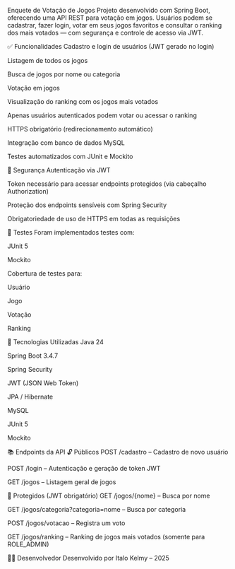 Enquete de Votação de Jogos
Projeto desenvolvido com Spring Boot, oferecendo uma API REST para votação em jogos. Usuários podem se cadastrar, fazer login, votar em seus jogos favoritos e consultar o ranking dos mais votados — com segurança e controle de acesso via JWT.

✅ Funcionalidades
Cadastro e login de usuários (JWT gerado no login)

Listagem de todos os jogos

Busca de jogos por nome ou categoria

Votação em jogos

Visualização do ranking com os jogos mais votados

Apenas usuários autenticados podem votar ou acessar o ranking

HTTPS obrigatório (redirecionamento automático)

Integração com banco de dados MySQL

Testes automatizados com JUnit e Mockito

🔐 Segurança
Autenticação via JWT

Token necessário para acessar endpoints protegidos (via cabeçalho Authorization)

Proteção dos endpoints sensíveis com Spring Security

Obrigatoriedade de uso de HTTPS em todas as requisições

🧪 Testes
Foram implementados testes com:

JUnit 5

Mockito

Cobertura de testes para:

Usuário

Jogo

Votação

Ranking

🚀 Tecnologias Utilizadas
Java 24

Spring Boot 3.4.7

Spring Security

JWT (JSON Web Token)

JPA / Hibernate

MySQL

JUnit 5

Mockito

📚 Endpoints da API
🔓 Públicos
POST /cadastro – Cadastro de novo usuário

POST /login – Autenticação e geração de token JWT

GET /jogos – Listagem geral de jogos

🔐 Protegidos (JWT obrigatório)
GET /jogos/{nome} – Busca por nome

GET /jogos/categoria?categoria=nome – Busca por categoria

POST /jogos/votacao – Registra um voto

GET /jogos/ranking – Ranking de jogos mais votados (somente para ROLE_ADMIN)

👨‍💻 Desenvolvedor
Desenvolvido por Italo Kelmy – 2025
